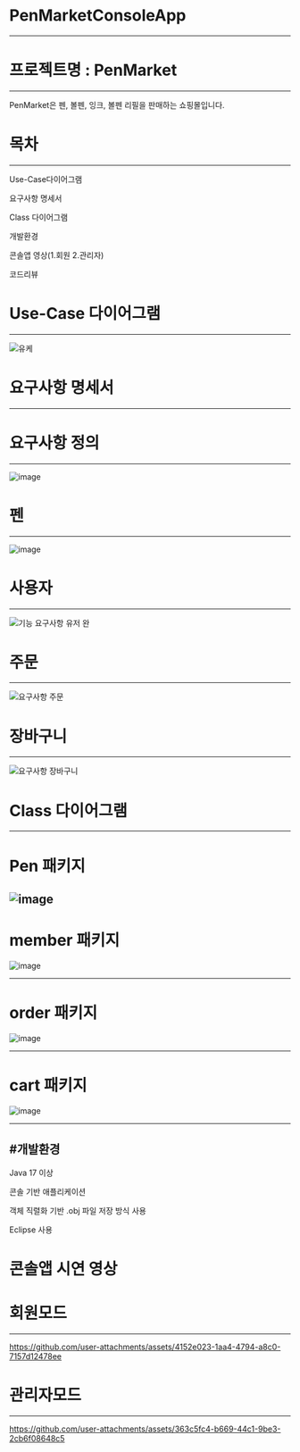# PenMarketConsoleApp
---
# 프로젝트명 : PenMarket
---
PenMarket은 펜, 볼펜, 잉크, 볼펜 리필을 판매하는 쇼핑몰입니다.

# 목차
---
Use-Case다이어그램

요구사항 명세서

Class 다이어그램

개발환경

콘솔앱 영상(1.회원 2.관리자)

코드리뷰

# Use-Case 다이어그램
---
![유케](https://github.com/user-attachments/assets/afa8505a-d2d3-411b-b524-181d53047848)


# 요구사항 명세서
---
# 요구사항 정의 
---
![image](https://github.com/user-attachments/assets/5a12209b-5b6e-4e42-93d9-044b48fa4afb)


# 펜
---
![image](https://github.com/user-attachments/assets/27dffa26-6c12-4a0e-ab16-822f5d0ce00f)


# 사용자
---
![기능 요구사항 유저 완](https://github.com/user-attachments/assets/97af3fc3-f90c-4ebe-85a2-e5f672ec7304)

# 주문
---
![요구사항 주문](https://github.com/user-attachments/assets/6fca19bc-11a7-4977-9b28-55fdfe09c83c)

# 장바구니
---
![요구사항 장바구니](https://github.com/user-attachments/assets/8adca594-3bb3-49f5-9410-8e8699fdd366)


# Class 다이어그램
---
# Pen 패키지 
![image](https://github.com/user-attachments/assets/3d16748a-52b1-43ee-9a00-cc4214202faf)
---
# member 패키지
![image](https://github.com/user-attachments/assets/516052a7-76cf-4432-bdc8-153677fe7915)

---
# order 패키지
![image](https://github.com/user-attachments/assets/b27cde2f-3807-4b8e-bd13-08bacc5ccc28)

---
# cart 패키지
![image](https://github.com/user-attachments/assets/d97676de-a8c5-4839-b85d-21dbf659715a)

---
#개발환경
---
Java 17 이상


콘솔 기반 애플리케이션


객체 직렬화 기반 .obj 파일 저장 방식 사용


Eclipse 사용

# 콘솔앱 시연 영상

# 회원모드
---
https://github.com/user-attachments/assets/4152e023-1aa4-4794-a8c0-7157d12478ee

# 관리자모드
---
https://github.com/user-attachments/assets/363c5fc4-b669-44c1-9be3-2cb6f08648c5


